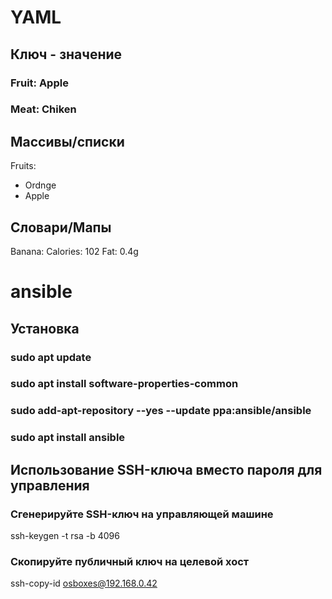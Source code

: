 # YAML
## Ключ - значение
### Fruit: Apple
### Meat: Chiken
## Массивы/списки
Fruits:
  - Ordnge
  - Apple
## Словари/Мапы
Banana:
      Calories: 102
      Fat: 0.4g
      
# ansible
## Установка 
### sudo apt update
### sudo apt install software-properties-common
### sudo add-apt-repository --yes --update ppa:ansible/ansible
### sudo apt install ansible

## Использование SSH-ключа вместо пароля для управления
### Сгенерируйте SSH-ключ на управляющей машине
ssh-keygen -t rsa -b 4096
### Скопируйте публичный ключ на целевой хост
ssh-copy-id osboxes@192.168.0.42
